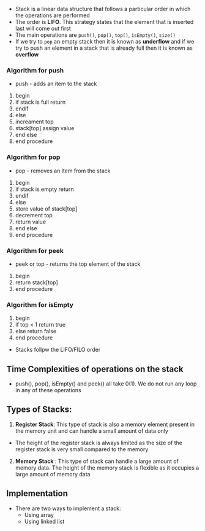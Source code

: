 - Stack is a linear data structure that follows a particular order in which the operations are performed
- The order is __LIFO__. This strategy states that the element that is inserted last will come out first
- The main operations are `push()`, `pop()`, `top()`, `isEmpty()`, `size()`
- If we try to `pop` an empty stack then it is known as __underflow__ and if we try to push an element in a stack that is already full then it is known as __overflow__

### Algorithm for push
* push - adds an item to the stack
1. begin
2. if stack is full
    return
3. endif
4. else
5. increament top
6. stack[top] assign value
7. end else
8. end procedure

### Algorithm for pop
* pop - removes an item from the stack
1. begin
2. if stack is empty
    return
3. endif
4. else
5. store value of stack[top]
6. decrement top
7. return value
8. end else
9. end procedure

### Algorithm for peek
* peek or top - returns the top element of the stack
1. begin
2. return stack[top]
3. end procedure

### Algorithm for isEmpty
1. begin
2. if top < 1
    return true
3. else
    return false
4. end procedure

- Stacks follpw the LIFO/FILO order

## Time Complexities of operations on the stack
- push(), pop(), isEmpty() and peek() all take 0(1). We do not run any loop in any of these operations

## Types of Stacks:
1. __Register Stack__: This type of stack is also a memory element present in the memory unit and can handle a small amount of data only
- The height of the register stack is always limited as the size of the register stack is very small compared to the memory
2. __Memory Stack__ : This type of stack can handle a large amount of memory data. The height of the memory stack is flexible as it occupies a large amount of memory data

## Implementation
- There are two ways to implement a stack:
    * Using array
    * Using linked list

